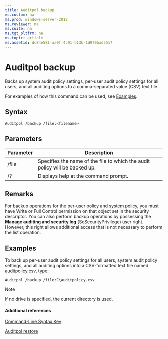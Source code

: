 ```yaml
---
title: Auditpol backup
ms.custom: na
ms.prod: windows-server-2012
ms.reviewer: na
ms.suite: na
ms.tgt_pltfrm: na
ms.topic: article
ms.assetid: dc84e581-aa0f-4c91-b13b-1d970bad5517
---
```

# Auditpol backup
Backs up system audit policy settings, per\-user audit policy settings for all users, and all auditing options to a comma\-separated value \(CSV\) text file.

For examples of how this command can be used, see [Examples](#BKMK_examples).

## Syntax

```
Auditpol /backup /file:<filename>
```

## Parameters

|Parameter|Description|
|-------------|---------------|
|\/file|Specifies the name of the file to which the audit policy will be backed up.|
|\/?|Displays help at the command prompt.|

## Remarks
For backup operations for the per\-user policy and system policy, you must have Write or Full Control permission on that object set in the security descriptor. You can also perform backup operations by possessing the **Manage auditing and security log** \(SeSecurityPrivilege\) user right. However, this right allows additional access that is not necessary to perform the list operation.

## <a name="BKMK_examples"></a>Examples
To back up per\-user audit policy settings for all users, system audit policy settings, and all auditing options into a CSV\-formatted text file named auditpolicy.csv, type:

```
Auditpol /backup /file:C\auditpolicy.csv 
```

> [!NOTE]
> If no drive is specified, the current directory is used.

#### Additional references
[Command-Line Syntax Key](Command-Line-Syntax-Key.md)

[Auditpol restore](Auditpol-restore.md)


